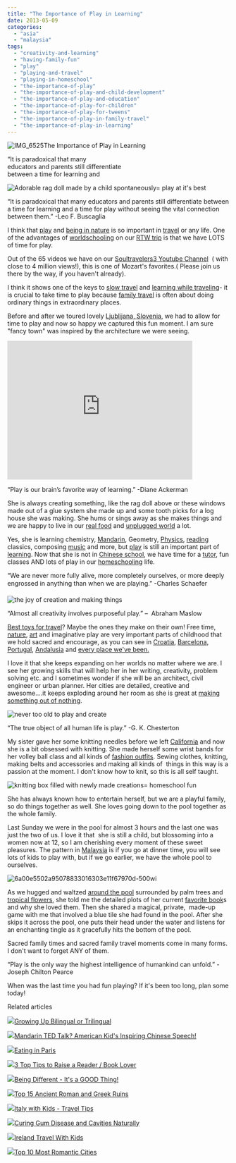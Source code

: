 ```yaml
---
title: "The Importance of Play in Learning"
date: 2013-05-09
categories: 
  - "asia"
  - "malaysia"
tags: 
  - "creativity-and-learning"
  - "having-family-fun"
  - "play"
  - "playing-and-travel"
  - "playing-in-homeschool"
  - "the-importance-of-play"
  - "the-importance-of-play-and-child-development"
  - "the-importance-of-play-and-education"
  - "the-importance-of-play-for-children"
  - "the-importance-of-play-for-tweens"
  - "the-importance-of-play-in-family-travel"
  - "the-importance-of-play-in-learning"
---
```


![IMG_6525](https://pub-ac94b3f306b24c0dba4238943c97f2e1.r2.dev/6a00e5502a95078833017eeaf9d671970d.jpg)The Importance of Play in Learning

“It is paradoxical that many  
educators and parents still differentiate  
between a time for learning and

<!--more-->  
  
![Adorable rag doll made by a child spontaneously= play at it's best](https://pub-ac94b3f306b24c0dba4238943c97f2e1.r2.dev/6a00e5502a95078833017eeaf9d742970d.jpg)  
  
“It is paradoxical that many educators and parents still differentiate between a time for learning and a time for play without seeing the vital connection between them.” -Leo F. Buscaglia  
  
I think that [play](http://soultravelers3new.local/2007/05/hanging-out-roa.html) and [being in nature](http://soultravelers3new.local/2009/04/family-travel-photohappy-earth-day.html) is so important in [travel](http://soultravelers3new.local/2012/12/the-ultimate-travel-photo.html "ultimate travel photo") or any life. One of the advantages of [worldschooling](http://soultravelers3new.local/2013/01/world-school-education-at-its-best-.html/ "worldschooling or unschooling") on our [RTW trip](http://soultravelers3new.local/2012/12/around-the-world-family-travel.html "rtw trip") is that we have LOTS of time for play.  
  
Out of the 65 videos we have on our [Soultravelers3 Youtube Channel](http://www.youtube.com/user/soultravelers3 "soultravelers3 youtube channel")  ( with close to 4 million views!), this is one of Mozart's favorites.( Please join us there by the way, if you haven't already).  
  
I think it shows one of the keys to [slow travel](http://soultravelers3new.local/2011/11/slow-travel.html "slow travel benefits- why do it") and [learning while traveling](http://soultravelers3new.local/2011/09/learning-while-traveling-travel-homeschool-road-school-abroad-5-best-reasons.html "learning while traveling")\- it is crucial to take time to play because [family travel](http://soultravelers3new.local/family-travel-photo/ "family travel tips") is often about doing ordinary things in extraordinary places.  
  
Before and after we toured lovely [Ljublijana, Slovenia](http://soultravelers3new.local/2007/10/lovely-ljublija.html "ljublijana, slovenia travel"), we had to allow for time to play and now so happy we captured this fun moment. I am sure "fancy town" was inspired by the architecture we were seeing.  
  

<iframe src="http://www.youtube.com/embed/M29UIn6ZU4o?rel=0" frameborder="0" height="315" width="420"></iframe>

  
  
  
“Play is our brain’s favorite way of learning.” -Diane Ackerman  
  
She is always creating something, like the rag doll above or these windows made out of a glue system she made up and some tooth picks for a log house she was making. She hums or sings away as she makes things and we are happy to live in our [real food](http://soultravelers3new.local/2012/04/health-organic-raw-foods-and-travel.html "real food and getting healthy") and [unplugged world](http://soultravelers3new.local/2012/06/unplugged-todays-best-luxury-.html "unplugged world - best luxury") a lot.  
  
Yes, she is learning chemistry, [Mandarin](http://soultravelers3new.local/2013/03/mandarin-ted-talk-american-kids-inspiring-chinese-speech-.html "learning Mandarin in Asia - American Chinese whiz kid"), Geometry, [Physics](http://soultravelers3new.local/2012/07/chinese-school-in-asia-11-year-old-american-doing-physics-in-mandarin.html "physics"), [reading](http://soultravelers3new.local/2013/03/10-tips-to-raise-a-reader-book-lover.html "raising a reader") classics, composing [music](http://soultravelers3new.local/2011/08/kid-playing-violin-around-the-world.html "music around the world") and more, but [play](http://soultravelers3new.local/2010/02/kids-art-creativity-travel-family-friendly-travel-education-homeschool-roadschool-.html "play and creativity") is still an important part of [learning](http://soultravelers3new.local/2012/09/how-to-homeschool-through-travel-with-a-gifted-child-.html "homeschooling a gifted kid and travel"). Now that she is not in [Chinese school](http://soultravelers3new.local/2012/06/why-learn-mandarin-in-tropical-asia-penang.html "chinese school asia"), we have time for a [tutor](http://soultravelers3new.local/2012/10/tutoring-in-asia-why-asians-get-superior-test-scores.html "tutor in Asia"), fun classes AND lots of play in our [homeschooling](http://soultravelers3new.local/2010/04/family-travel-homeschool-education-global-students-lifestyle-design-location-independent-4hww-around.html "homeschooling and travel") life.  
  
“We are never more fully alive, more completely ourselves, or more deeply engrossed in anything than when we are playing.” -Charles Schaefer  
  
![the joy of creation and making things](https://pub-ac94b3f306b24c0dba4238943c97f2e1.r2.dev/6a00e5502a95078833019101f26297970c.jpg)  
  
“Almost all creativity involves purposeful play.” –  Abraham Maslow  
  
[Best toys for travel](http://soultravelers3new.local/2011/09/best-toys-for-travel-.html "best toys for travel")? Maybe the ones they make on their own! Free time, [nature](http://soultravelers3new.local/2011/07/beautiful-butterfly-flowers-and-family-travel.html "nature and kids"), [art](http://soultravelers3new.local/2008/07/mobile-mozart-a.html "art and travel") and imaginative play are very important parts of childhood that we hold sacred and encourage, as you can see in [Croatia](http://soultravelers3new.local/2007/08/heavenly-holida.html "croatia"), [Barcelona](http://soultravelers3new.local/2007/05/hanging-out-roa.html "Barcelona"), [Portugal](http://soultravelers3new.local/2008/07/workyoutube-pla.html "portugal"), [Andalusia](http://soultravelers3new.local/2006/11/first-play-date.html "Andalusia play") and [every place we've been.](http://soultravelers3new.local/2011/10/celebrating-kids-birthdays-while-traveling.html "birthdays around the world")  
  
I love it that she keeps expanding on her worlds no matter where we are. I see her growing skills that will help her in her writing, creativity, problem solving etc. and I sometimes wonder if she will be an architect, civil engineer or urban planner. Her cities are detailed, creative and awesome....it keeps exploding around her room as she is great at [making something out of nothing](http://soultravelers3new.local/2012/03/kid-friendly-travel-perks.html "making something out of nothing").  
  
![never too old to play and create](https://pub-ac94b3f306b24c0dba4238943c97f2e1.r2.dev/6a00e5502a95078833017eeaf9e8e4970d.jpg)  
  
“The true object of all human life is play.” -G. K. Chesterton  
  
My sister gave her some knitting needles before we left [California](http://soultravelers3new.local/2012/08/top-10-california-destinations.html "california best destinations") and now she is a bit obsessed with knitting. She made herself some wrist bands for her volley ball class and all kinds of [fashion outfits](http://soultravelers3new.local/2009/05/how-to-be-a-world-traveling-fashionista.html "how to be a world traveling fashionista"). Sewing clothes, knitting, making belts and accessories and making all kinds of  things in this way is a passion at the moment. I don't know how to knit, so this is all self taught.  
  
![knitting box filled with newly made creations= homeschool fun](https://pub-ac94b3f306b24c0dba4238943c97f2e1.r2.dev/6a00e5502a95078833019101f277bc970c.jpg)  
  
She has always known how to entertain herself, but we are a playful family, so do things together as well. She loves going down to the pool together as the whole family.  
  
Last Sunday we were in the pool for almost 3 hours and the last one was just the two of us. I love it that  she is still a child, but blossoming into a women now at 12, so I am cherishing every moment of these sweet pleasures. The pattern in [Malaysia](http://soultravelers3new.local/2011/01/tropical-winter-home-in-penang-malaysia-location-indenpendent-digital-nomad-long-term-travel-tips-.html "how to find a winter rental apartment in Penang, Malaysia") is if you go at dinner time, you will see lots of kids to play with, but if we go earlier, we have the whole pool to ourselves.  
  
![6a00e5502a95078833016303e11f67970d-500wi](https://pub-ac94b3f306b24c0dba4238943c97f2e1.r2.dev/6a00e5502a9507883301901bfd43a0970b.jpg)  
  
  
As we hugged and waltzed [around the pool](http://soultravelers3new.local/2009/08/cinque-terra-gem-best-budget-lodging-italy-for-family-vacation.html "cinque terra lodging with family") surrounded by palm trees and [tropical flowers](http://soultravelers3new.local/2013/04/spring-fever-tropical-flowers-in-asia.html "tropical flowers"), she told me the detailed plots of her current [favorite book](http://soultravelers3new.local/2011/08/minimalist-living-family-travel-lifestyle-books.html "minimalist family and books")s and why she loved them. Then she shared a magical, private,  made-up game with me that involved a blue tile she had found in the pool. After she skips it across the pool, one puts their head under the water and listens for an enchanting tingle as it gracefully hits the bottom of the pool.  
  
Sacred family times and sacred family travel moments come in many forms. I don't want to forget ANY of them.  
  
“Play is the only way the highest intelligence of humankind can unfold.” -Joseph Chilton Pearce  
  
When was the last time you had fun playing? If it's been too long, plan some today!  

Related articles

[![](http://i.zemanta.com/158297724_80_80.jpg)](http://soultravelers3new.local/2013/04/growing-up-bilingual-or-trilingual.html)[Growing Up Bilingual or Trilingual](http://soultravelers3new.local/2013/04/growing-up-bilingual-or-trilingual.html)

[![](http://i.zemanta.com/152306180_80_80.jpg)](http://soultravelers3new.local/2013/03/mandarin-ted-talk-american-kids-inspiring-chinese-speech-.html)[Mandarin TED Talk? American Kid's Inspiring Chinese Speech!](http://soultravelers3new.local/2013/03/mandarin-ted-talk-american-kids-inspiring-chinese-speech-.html)

[![](http://i.zemanta.com/147811338_80_80.jpg)](http://soultravelers3new.local/2013/02/eating-in-paris.html)[Eating in Paris](http://soultravelers3new.local/2013/02/eating-in-paris.html)

[![](http://i.zemanta.com/154953675_80_80.jpg)](http://soultravelers3new.local/2013/03/10-tips-to-raise-a-reader-book-lover.html)[3 Top Tips to Raise a Reader / Book Lover](http://soultravelers3new.local/2013/03/10-tips-to-raise-a-reader-book-lover.html)

[![](http://i.zemanta.com/149612895_80_80.jpg)](http://soultravelers3new.local/2013/03/being-different-its-a-good-thing.html)[Being Different - It's a GOOD Thing!](http://soultravelers3new.local/2013/03/being-different-its-a-good-thing.html)

[![](http://i.zemanta.com/151690941_80_80.jpg)](http://soultravelers3new.local/2013/03/best-places-to-visit-ancient-roman-and-greek-ruins.html)[Top 15 Ancient Roman and Greek Ruins](http://soultravelers3new.local/2013/03/best-places-to-visit-ancient-roman-and-greek-ruins.html)

[![](http://i.zemanta.com/155738631_80_80.jpg)](http://soultravelers3new.local/2013/03/italy-with-kids-travel-tips.html)[Italy with Kids - Travel Tips](http://soultravelers3new.local/2013/03/italy-with-kids-travel-tips.html)

[![](http://i.zemanta.com/154024597_80_80.jpg)](http://soultravelers3new.local/2013/03/curing-gum-disease-and-cavities-naturally.html)[Curing Gum Disease and Cavities Naturally](http://soultravelers3new.local/2013/03/curing-gum-disease-and-cavities-naturally.html)

[![](http://i.zemanta.com/157055767_80_80.jpg)](http://soultravelers3new.local/2013/04/ireland-travel-with-kids.html)[Ireland Travel With Kids](http://soultravelers3new.local/2013/04/ireland-travel-with-kids.html)

[![](http://i.zemanta.com/145325476_80_80.jpg)](http://soultravelers3new.local/2013/02/top-10-most-romantic-cities-.html)[Top 10 Most Romantic Cities](http://soultravelers3new.local/2013/02/top-10-most-romantic-cities-.html)
